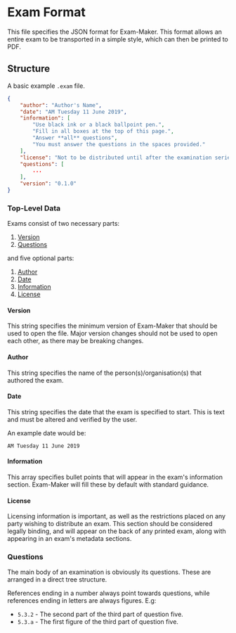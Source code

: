 # Exam Format

This file specifies the JSON format for Exam-Maker.
This format allows an entire exam to be transported in a simple style,
which can then be printed to PDF.

## Structure

A basic example `.exam` file.

```json
{
    "author": "Author's Name",
    "date": "AM Tuesday 11 June 2019",
    "information": [
        "Use black ink or a black ballpoint pen.",
        "Fill in all boxes at the top of this page.",
        "Answer **all** questions",
        "You must answer the questions in the spaces provided."
    ],
    "license": "Not to be distributed until after the examination series has passed.",
    "questions": [
        ...
    ],
    "version": "0.1.0"
}
```

### Top-Level Data

Exams consist of two necessary parts:

1. [Version](#version)
2. [Questions](#questions)

and five optional parts:

1. [Author](#author)
2. [Date](#date)
3. [Information](#information)
4. [License](#license)

#### Version

This string specifies the minimum version of Exam-Maker that should be used to open the file.
Major version changes should not be used to open each other,
as there may be breaking changes.

#### Author

This string specifies the name of the person(s)/organisation(s) that authored the exam.

#### Date

This string specifies the date that the exam is specified to start.
This is text and must be altered and verified by the user.

An example date would be:

```
AM Tuesday 11 June 2019
```

#### Information

This array specifies bullet points that will appear in the exam's information section.
Exam-Maker will fill these by default with standard guidance.

#### License

Licensing information is important,
as well as the restrictions placed on any party wishing to distribute an exam.
This section should be considered legally binding,
and will appear on the back of any printed exam,
along with appearing in an exam's metadata sections.

### Questions

The main body of an examination is obviously its questions.
These are arranged in a direct tree structure.

References ending in a number always point towards questions,
while references ending in letters are always figures.
E.g:

- `5.3.2` - The second part of the third part of question five.
- `5.3.a` - The first figure of the third part of question five.
